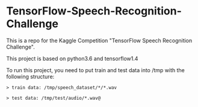 # TensorFlow-Speech-Recognition-Challenge
This is a repo for the Kaggle Competition "TensorFlow Speech Recognition Challenge".

This project is based on python3.6 and tensorflow1.4 


To run this project, you need to put train and test data into /tmp with the following structure:
    
    > train data: /tmp/speech_dataset/*/*.wav
    
    > test data: /tmp/test/audio/*.wav@

